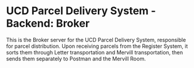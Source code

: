 # UCD Parcel Delivery System - Backend: Broker


This is the Broker server for the UCD Parcel Delivery System, responsible for parcel distribution. Upon receiving parcels from the Register System, it sorts them through Letter transportation and Mervill transportation, then sends them separately to Postman and the Mervill Room.